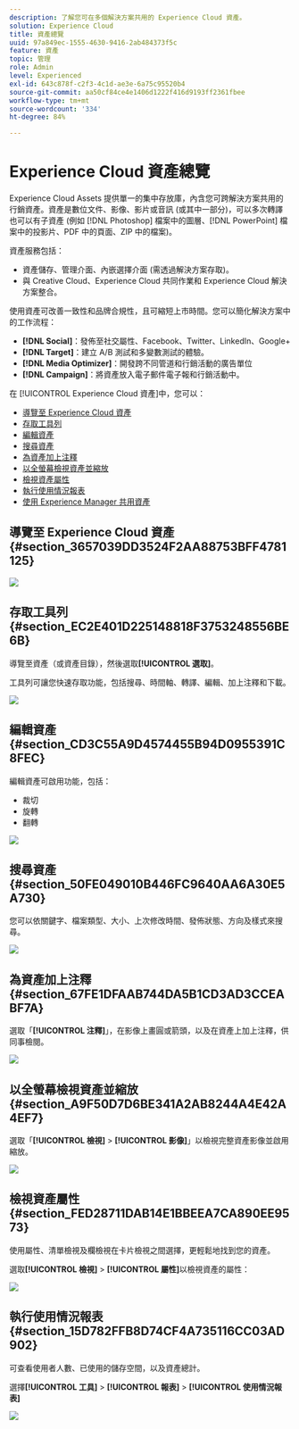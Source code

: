 ```yaml
---
description: 了解您可在多個解決方案共用的 Experience Cloud 資產。
solution: Experience Cloud
title: 資產總覽
uuid: 97a849ec-1555-4630-9416-2ab484373f5c
feature: 資產
topic: 管理
role: Admin
level: Experienced
exl-id: 643c878f-c2f3-4c1d-ae3e-6a75c95520b4
source-git-commit: aa50cf84ce4e1406d1222f416d9193ff2361fbee
workflow-type: tm+mt
source-wordcount: '334'
ht-degree: 84%

---
```


# Experience Cloud 資產總覽

Experience Cloud Assets 提供單一的集中存放庫，內含您可跨解決方案共用的行銷資產。資產是數位文件、影像、影片或音訊 (或其中一部分)，可以多次轉譯也可以有子資產 (例如 [!DNL Photoshop] 檔案中的圖層、[!DNL PowerPoint] 檔案中的投影片、PDF 中的頁面、ZIP 中的檔案)。

資產服務包括：

* 資產儲存、管理介面、內嵌選擇介面 (需透過解決方案存取)。
* 與 Creative Cloud、Experience Cloud 共同作業和 Experience Cloud 解決方案整合。

使用資產可改善一致性和品牌合規性，且可縮短上市時間。您可以簡化解決方案中的工作流程：

* **[!DNL Social]**：發佈至社交屬性、Facebook、Twitter、LinkedIn、Google+
* **[!DNL Target]**：建立 A/B 測試和多變數測試的體驗。
* **[!DNL Media Optimizer]**：開發跨不同管道和行銷活動的廣告單位
* **[!DNL Campaign]**：將資產放入電子郵件電子報和行銷活動中。

在 [!UICONTROL Experience Cloud 資產]中，您可以：

* [導覽至 Experience Cloud 資產](experience-cloud-assets.md#section_3657039DD3524F2AA88753BFF4781125)
* [存取工具列](experience-cloud-assets.md#section_EC2E401D225148818F3753248556BE6B)
* [編輯資產](experience-cloud-assets.md#section_CD3C55A9D4574455B94D0955391C8FEC)
* [搜尋資產](experience-cloud-assets.md#section_50FE049010B446FC9640AA6A30E5A730)
* [為資產加上注釋](experience-cloud-assets.md#section_67FE1DFAAB744DA5B1CD3AD3CCEABF7A)
* [以全螢幕檢視資產並縮放](experience-cloud-assets.md#section_A9F50D7D6BE341A2AB8244A4E42A4EF7)
* [檢視資產屬性](experience-cloud-assets.md#section_FED28711DAB14E1BBEEA7CA890EE9573)
* [執行使用情況報表](experience-cloud-assets.md#section_15D782FFB8D74CF4A735116CC03AD902)
* [使用 Experience Manager 共用資產](experience-cloud-assets.md#section_45C1B72F4D274F54BC6CCB64D2580AC5)

## 導覽至 Experience Cloud 資產 {#section_3657039DD3524F2AA88753BFF4781125}

![](assets/asset-nav.png)

## 存取工具列 {#section_EC2E401D225148818F3753248556BE6B}

導覽至資產（或資產目錄），然後選取&#x200B;**[!UICONTROL 選取]**。

工具列可讓您快速存取功能，包括搜尋、時間軸、轉譯、編輯、加上注釋和下載。

![](assets/asset-tools.png)

## 編輯資產 {#section_CD3C55A9D4574455B94D0955391C8FEC}

編輯資產可啟用功能，包括：

* 裁切
* 旋轉
* 翻轉

![](assets/asset-edit.png)

## 搜尋資產 {#section_50FE049010B446FC9640AA6A30E5A730}

您可以依關鍵字、檔案類型、大小、上次修改時間、發佈狀態、方向及樣式來搜尋。

![](assets/asset-search.png)

## 為資產加上注釋 {#section_67FE1DFAAB744DA5B1CD3AD3CCEABF7A}

選取「**[!UICONTROL 注釋]**」，在影像上畫圓或箭頭，以及在資產上加上注釋，供同事檢閱。

![](assets/assets-annotate.png)

## 以全螢幕檢視資產並縮放 {#section_A9F50D7D6BE341A2AB8244A4E42A4EF7}

選取「**[!UICONTROL 檢視]** > **[!UICONTROL 影像]**」以檢視完整資產影像並啟用縮放。

![](assets/asset-zoom.png)

## 檢視資產屬性 {#section_FED28711DAB14E1BBEEA7CA890EE9573}

使用屬性、清單檢視及欄檢視在卡片檢視之間選擇，更輕鬆地找到您的資產。

選取&#x200B;**[!UICONTROL 檢視]** > **[!UICONTROL 屬性]**&#x200B;以檢視資產的屬性：

![](assets/asset-properties.png)

## 執行使用情況報表 {#section_15D782FFB8D74CF4A735116CC03AD902}

可查看使用者人數、已使用的儲存空間，以及資產總計。

選擇&#x200B;**[!UICONTROL 工具]** > **[!UICONTROL 報表]** > **[!UICONTROL 使用情況報表]**

![](assets/assets-usage-report.png)

